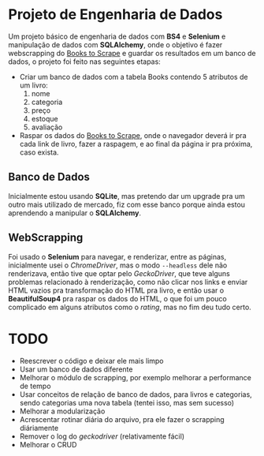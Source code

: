 # Projeto de Engenharia de Dados
Um projeto básico de engenharia de dados com **BS4** e **Selenium** e manipulação de dados com **SQLAlchemy**, onde o objetivo é fazer webscrapping do [Books to Scrape](http://books.toscrape.com/) e guardar os resultados em um banco de dados, o projeto foi feito nas seguintes etapas:
- Criar um banco de dados com a tabela Books contendo 5 atributos de um livro:
    1. nome
    2. categoria
    3. preço
    4. estoque
    5. avaliação
- Raspar os dados do [Books to Scrape](http://books.toscrape.com/), onde o navegador deverá ir pra cada link de livro, fazer a raspagem, e ao final da página ir pra próxima, caso exista.

## Banco de Dados
Inicialmente estou usando **SQLite**, mas pretendo dar um upgrade pra um outro mais utilizado de mercado, fiz com esse banco porque ainda estou aprendendo a manipular o **SQLAlchemy**.

## WebScrapping
Foi usado o **Selenium** para navegar, e renderizar, entre as páginas, inicialmente usei o *ChromeDriver*, mas o modo `--headless` dele não renderizava, então tive que optar pelo *GeckoDriver*, que teve alguns problemas relacionado à renderização, como não clicar nos links e enviar HTML vazios pra transformação do HTML pra livro, e então usar o **BeautifulSoup4** pra raspar os dados do HTML, o que foi um pouco complicado em alguns atributos como o *rating*, mas no fim deu tudo certo.

# TODO
- Reescrever o código e deixar ele mais limpo
- Usar um banco de dados diferente
- Melhorar o módulo de scrapping, por exemplo melhorar a performance de tempo
- Usar conceitos de relação de banco de dados, para livros e categorias, sendo categorias uma nova tabela (tentei isso, mas sem sucesso)
- Melhorar a modularização
- Acrescentar rotinar diária do arquivo, pra ele fazer o scrapping diáriamente
- Remover o log do *geckodriver* (relativamente fácil)
- Melhorar o CRUD